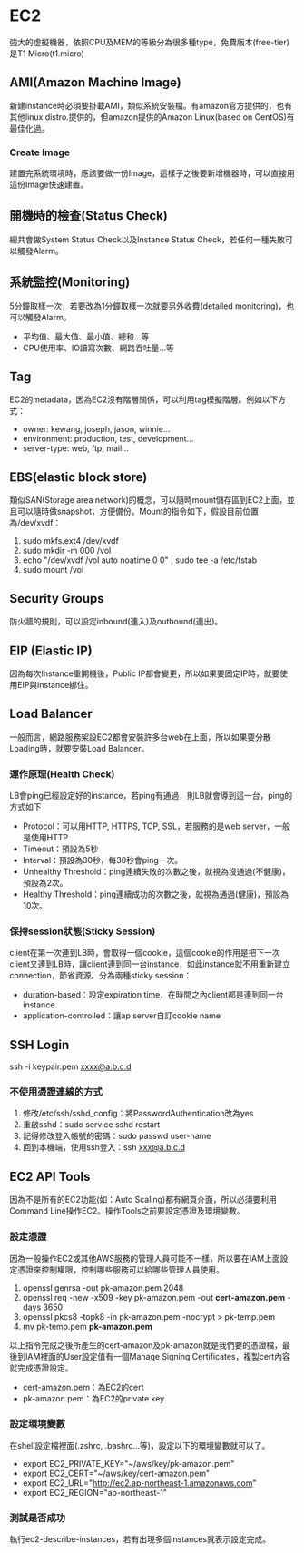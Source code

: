 # EC2
強大的虛擬機器，依照CPU及MEM的等級分為很多種type，免費版本(free-tier)是T1 Micro(t1.micro)

## AMI(Amazon Machine Image)
新建instance時必須要掛載AMI，類似系統安裝檔。有amazon官方提供的，也有其他linux distro.提供的，但amazon提供的Amazon Linux(based on CentOS)有最佳化過。

### Create Image
建置完系統環境時，應該要做一份Image，這樣子之後要新增機器時，可以直接用這份Image快速建置。

## 開機時的檢查(Status Check)
總共會做System Status Check以及Instance Status Check，若任何一種失敗可以觸發Alarm。

## 系統監控(Monitoring)
5分鐘取樣一次，若要改為1分鐘取樣一次就要另外收費(detailed monitoring)，也可以觸發Alarm。
* 平均值、最大值、最小值、總和...等
* CPU使用率、IO讀寫次數、網路吞吐量...等

## Tag
EC2的metadata，因為EC2沒有階層關係，可以利用tag模擬階層。例如以下方式：
* owner: kewang, joseph, jason, winnie...
* environment: production, test, development...
* server-type: web, ftp, mail...

## EBS(elastic block store)
類似SAN(Storage area network)的概念，可以隨時mount儲存區到EC2上面，並且可以隨時做snapshot，方便備份。Mount的指令如下，假設目前位置為/dev/xvdf：

1. sudo mkfs.ext4 /dev/xvdf
2. sudo mkdir -m 000 /vol
3. echo "/dev/xvdf /vol auto noatime 0 0" | sudo tee -a /etc/fstab
4. sudo mount /vol

## Security Groups
防火牆的規則，可以設定inbound(連入)及outbound(連出)。

## EIP (Elastic IP)
因為每次Instance重開機後，Public IP都會變更，所以如果要固定IP時，就要使用EIP與instance綁住。

## Load Balancer
一般而言，網路服務架設EC2都會安裝許多台web在上面，所以如果要分散Loading時，就要安裝Load Balancer。

### 運作原理(Health Check)
LB會ping已經設定好的instance，若ping有通過，則LB就會導到這一台，ping的方式如下
* Protocol：可以用HTTP, HTTPS, TCP, SSL，若服務的是web server，一般是使用HTTP
* Timeout：預設為5秒
* Interval：預設為30秒，每30秒會ping一次。
* Unhealthy Threshold：ping連續失敗的次數之後，就視為沒通過(不健康)，預設為2次。
* Healthy Threshold：ping連續成功的次數之後，就視為通過(健康)，預設為10次。

### 保持session狀態(Sticky Session)
client在第一次連到LB時，會取得一個cookie，這個cookie的作用是把下一次client又連到LB時，讓client連到同一台instance，如此instance就不用重新建立connection，節省資源。分為兩種sticky session：

* duration-based：設定expiration time，在時間之內client都是連到同一台instance
* application-controlled：讓ap server自訂cookie name

## SSH Login
ssh -i keypair.pem xxxx@a.b.c.d

### 不使用憑證連線的方式
1. 修改/etc/ssh/sshd_config：將PasswordAuthentication改為yes
2. 重啟sshd：sudo service sshd restart
3. 記得修改登入帳號的密碼：sudo passwd user-name
4. 回到本機端，使用ssh登入：ssh xxx@a.b.c.d

## EC2 API Tools
因為不是所有的EC2功能(如：Auto Scaling)都有網頁介面，所以必須要利用Command Line操作EC2。操作Tools之前要設定憑證及環境變數。

### 設定憑證
因為一般操作EC2或其他AWS服務的管理人員可能不一樣，所以要在IAM上面設定憑證來控制權限，控制哪些服務可以給哪些管理人員使用。

1. openssl genrsa -out pk-amazon.pem 2048
2. openssl req -new -x509 -key pk-amazon.pem -out **cert-amazon.pem** -days 3650
3. openssl pkcs8 -topk8 -in pk-amazon.pem -nocrypt > pk-temp.pem
4. mv pk-temp.pem **pk-amazon.pem**

以上指令完成之後所產生的cert-amazon及pk-amazon就是我們要的憑證檔，最後到IAM裡面的User設定值有一個Manage Signing Certificates，複製cert內容就完成憑證設定。
* cert-amazon.pem：為EC2的cert
* pk-amazon.pem：為EC2的private key

### 設定環境變數
在shell設定檔裡面(.zshrc, .bashrc...等)，設定以下的環境變數就可以了。

* export EC2_PRIVATE_KEY="~/aws/key/pk-amazon.pem"
* export EC2_CERT="~/aws/key/cert-amazon.pem"
* export EC2_URL="http://ec2.ap-northeast-1.amazonaws.com"
* export EC2_REGION="ap-northeast-1"

### 測試是否成功
執行ec2-describe-instances，若有出現多個instances就表示設定完成。
